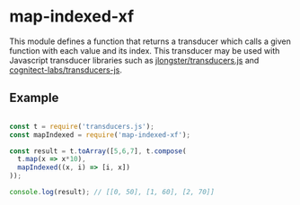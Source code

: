# map-indexed-xf

This module defines a function that returns a transducer which calls a given
function with each value and its index. This transducer may be used with
Javascript transducer libraries such as
[jlongster/transducers.js](https://github.com/jlongster/transducers.js) and
[cognitect-labs/transducers-js](https://github.com/cognitect-labs/transducers-js).

## Example

```js

const t = require('transducers.js');
const mapIndexed = require('map-indexed-xf');

const result = t.toArray([5,6,7], t.compose(
  t.map(x => x*10),
  mapIndexed((x, i) => [i, x])
));

console.log(result); // [[0, 50], [1, 60], [2, 70]]
```
